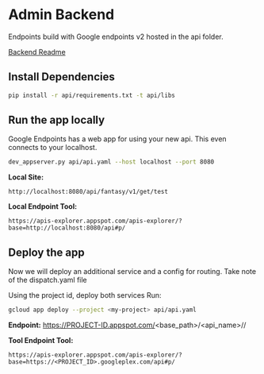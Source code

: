 
# Admin Backend
Endpoints build with Google endpoints v2 hosted in the api folder.

[Backend Readme](api/Readme.md)

## Install Dependencies
```bash
pip install -r api/requirements.txt -t api/libs
```

## Run the app locally
Google Endpoints has a web app for using your new api. This even connects to your localhost.
```bash
dev_appserver.py api/api.yaml --host localhost --port 8080
```

**Local Site:**
```
http://localhost:8080/api/fantasy/v1/get/test
```

**Local Endpoint Tool:**
```
https://apis-explorer.appspot.com/apis-explorer/?base=http://localhost:8080/api#p/
```


## Deploy the app
Now we will deploy an additional service and a config for routing. Take note of the dispatch.yaml file

Using the project id, deploy both services
Run: 
```bash
gcloud app deploy --project <my-project> api/api.yaml
```

**Endpoint:**
https://PROJECT-ID.appspot.com/<base_path>/<api_name>/<v1>/<path>

**Tool Endpoint Tool:**
```
https://apis-explorer.appspot.com/apis-explorer/?base=https://<PROJECT_ID>.googleplex.com/api#p/
```
